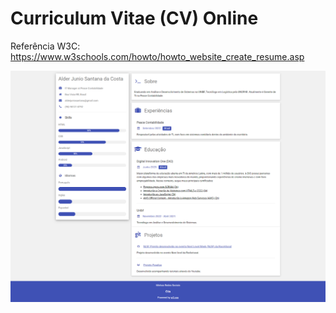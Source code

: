 # Curriculum Vitae (CV) Online

Referência W3C: https://www.w3schools.com/howto/howto_website_create_resume.asp

<img src="https://github.com/Alderj/cv/blob/main/screencapture-alderj-github-io-cv-2023-07-11-07_45_18.png" />
